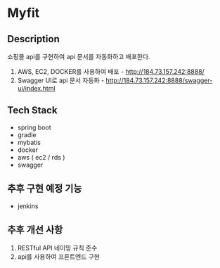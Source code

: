 # Myfit

## Description
쇼핑몰 api를 구현하여 api 문서를 자동화하고 배포한다.

1. AWS, EC2, DOCKER를 사용하여 배포 - http://184.73.157.242:8888/
2. Swagger UI로 api 문서 자동화 - http://184.73.157.242:8888/swagger-ui/index.html


## Tech Stack
- spring boot
- gradle
- mybatis
- docker
- aws ( ec2 / rds )
- swagger

## 추후 구현 예정 기능
- jenkins

## 추후 개선 사항
1. RESTful API 네이밍 규칙 준수
2. api를 사용하여 프론트엔드 구현
